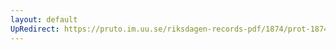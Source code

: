 ```yaml
---
layout: default
UpRedirect: https://pruto.im.uu.se/riksdagen-records-pdf/1874/prot-1874--fk--317/prot-1874--fk--317_001.pdf
---
```

